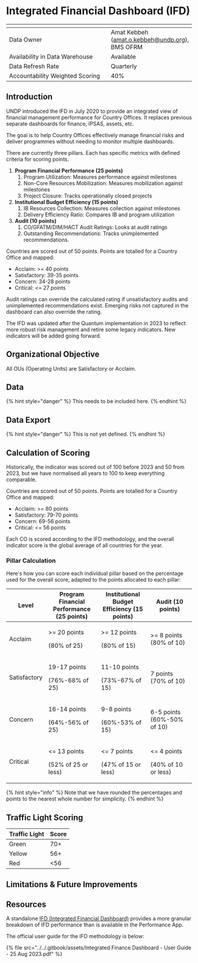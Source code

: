 # Integrated Financial Dashboard (IFD)



<table data-header-hidden><thead><tr><th width="289"></th><th></th></tr></thead><tbody><tr><td>Data Owner</td><td>Amat Kebbeh (<a href="mailto:amat.o.kebbeh@undp.org">amat.o.kebbeh@undp.org</a>), BMS OFRM</td></tr><tr><td>Availability in Data Warehouse</td><td>Available</td></tr><tr><td>Data Refresh Rate</td><td>Quarterly</td></tr><tr><td>Accountability Weighted Scoring</td><td>40%</td></tr></tbody></table>



## Introduction

UNDP introduced the IFD in July 2020 to provide an integrated view of financial management performance for Country Offices. It replaces previous separate dashboards for finance, IPSAS, assets, etc.

The goal is to help Country Offices effectively manage financial risks and deliver programmes without needing to monitor multiple dashboards.

There are currently three pillars. Each has specific metrics with defined criteria for scoring points.

1. **Program Financial Performance (25 points)**
   1. Program Utilization: Measures performance against milestones
   2. Non-Core Resources Mobilization: Measures mobilization against milestones
   3. Project Closure: Tracks operationally closed projects
2. **Institutional Budget Efficiency (15 points)**
   1. IB Resources Collection: Measures collection against milestones
   2. Delivery Efficiency Ratio: Compares IB and program utilization
3. **Audit (10 points)**
   1. CO/GFATM/DIM/HACT Audit Ratings: Looks at audit ratings
   2. Outstanding Recommendations: Tracks unimplemented recommendations.

Countries are scored out of 50 points. Points are totalled for a Country Office and mapped:

* Acclaim: >= 40 points
* Satisfactory: 39-35 points
* Concern: 34-28 points
* Critical: <= 27 points

Audit ratings can override the calculated rating if unsatisfactory audits and unimplemented recommendations exist. Emerging risks not captured in the dashboard can also override the rating.

The IFD was updated after the Quantum implementation in 2023 to reflect more robust risk management and retire some legacy indicators. New indicators will be added going forward.

## **Organizational Objective**

All OUs (Operating Units) are Satisfactory or Acclaim.&#x20;

## Data

{% hint style="danger" %}
This needs to be included here.
{% endhint %}

## Data Export

{% hint style="danger" %}
This is not yet defined.&#x20;
{% endhint %}

## Calculation of Scoring

Historically, the indicator was scored out of 100 before 2023 and 50 from 2023, but we have normalised all years to 100 to keep everything comparable.

Countries are scored out of 50 points. Points are totalled for a Country Office and mapped:

* Acclaim: >= 80 points
* Satisfactory: 79-70 points
* Concern: 69-56 points
* Critical: <= 56 points

Each CO is scored according to the IFD methodology, and the overall indicator score is the global average of all countries for the year.

### Pillar Calculation

Here's how you can score each individual pillar based on the percentage used for the overall score, adapted to the points allocated to each pillar:

| Level        | Program Financial Performance (25 points)           | Institutional Budget Efficiency (15 points)        | Audit (10 points)                                  |
| ------------ | --------------------------------------------------- | -------------------------------------------------- | -------------------------------------------------- |
| Acclaim      | <p>>= 20 points </p><p>(80% of 25)</p>              | <p>>= 12 points </p><p>(80% of 15)</p>             | <p>>= 8 points <br>(80% of 10)</p>                 |
| Satisfactory | <p>19-17 points</p><p>(76%-68% of 25)</p>           | <p>11-10 points</p><p>(73%-67% of 15)</p>          | <p>7 points <br>(70% of 10)</p>                    |
| Concern      | <p>16-14 points</p><p>(64%-56% of 25)</p>           | <p>9-8 points</p><p>(60%-53% of 15)</p>            | 6-5 points (60%-50% of 10)                         |
| Critical     | <p>&#x3C;= 13 points </p><p>(52% of 25 or less)</p> | <p>&#x3C;= 7 points </p><p>(47% of 15 or less)</p> | <p>&#x3C;= 4 points </p><p>(40% of 10 or less)</p> |

{% hint style="info" %}
Note that we have rounded the percentages and points to the nearest whole number for simplicity.&#x20;
{% endhint %}

## Traffic Light Scoring

| Traffic Light | Score |
| ------------- | ----- |
| Green         | 70+   |
| Yellow        | 56+   |
| Red           | <56   |

## Limitations & Future Improvements

## Resources

A standalone [IFD (Integrated Financial Dashboard)](https://app.powerbi.com/groups/me/reports/e13e2f36-2c8f-4cc8-a134-363de7b3f9ed/ReportSection49275cd1922dc9c03927?experience=power-bi)  provides a more granular breakdown of IFD performance than is available in the Performance App.

The official user guide for the IFD methodology is below:

{% file src="../../.gitbook/assets/Integrated Finance Dashboard - User Guide - 25 Aug 2023.pdf" %}

